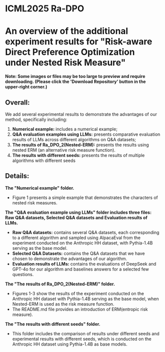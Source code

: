 # ICML2025 Ra-DPO

# An overview of the additional experiment results for "Risk-aware Direct Preference Optimization under Nested Risk Measure"

**Note: Some images or files may be too large to preview and require downloading. (Please click the 'Download Repository' button in the upper-right corner.)**

## Overall:

We add several experimental results to demonstrate the advantages of our method, specifically including:

1) **Numerical example:** includes a numerical example;
2) **Q&A  evaluation examples using LLMs:** presents comparative evaluation results of LLMs across different algorithms on Q&A datasets;
3) **The results of Ra_DPO_2(Nested-ERM):** presents the results using nested ERM (an alternative risk measure function).
4) **The results with different seeds:** presents the results of multiple algorithms with different seeds

## Details:

**The "Numerical example" folder.**

* Figure 1 presents a simple example that demonstrates the characters of nested risk measures.

**The "Q&A  evaluation example using LLMs" folder includes three files:  Raw Q&A datasets, Selected Q&A datasets and Evaluation results of LLMs.**

* **Raw Q&A datasets:** contains several Q&A datasets, each corresponding to a different algorithm and sampled using AlpacaEval from the experiment conducted on the Anthropic HH dataset, with Pythia-1.4B serving as the base model.
* **Selected Q&A Datasets:** contains the Q&A datasets that we have chosen to demonstrate the advantages of our algorithm.
* **Evaluation results of LLMs:** contains the evaluations of DeepSeek and GPT-4o for our algorithm and  baselines answers for a selected few questions.

**The "The results of Ra_DPO_2(Nested-ERM)" folder.**

* Figures 1-3 show the results of the experiment conducted on the Anthropic HH dataset with Pythia-1.4B serving as the base model, when Nested-ERM is used as the risk measure function.
* The README.md file provides an introduction of ERM(entropic risk measure).

**The "The results with different seeds" folder.**

* This folder includes the comparison of results under different seeds and experimental results with different seeds, which is conducted on the Anthropic HH dataset using Pythia-1.4B as base models. 






